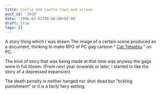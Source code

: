 ```yaml
---
title: Castle and castle town and scream
post_id: '2910'
date: '1996-03-01T00:00:00+09:00'
draft: true
tags: []
---
```


A story thing which I was drawn The image of a certain scene produced as a document, thinking to make RPG of PC gag cartoon " [Cat Tetsetsu](https://danmaq.com/cats_story) " on PC.

The kind of story that was being made at that time was anyway the gags were in full bloom. (From next year onwards or later, I started to like the story of a depressed expansion)

The death penalty is neither hanged nor shot dead but "tickling punishment" or it is a fairly fairy setting.
